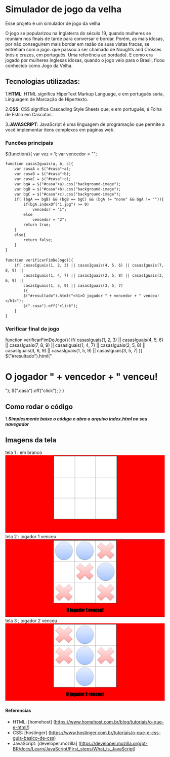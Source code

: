 # Simulador de jogo da velha
Esse projeto é um simulador de jogo da velha 

O jogo se popularizou na Inglaterra do século 19, quando mulheres se reuniam nos finais de tarde para conversar e bordar. Porém, as mais idosas, por não conseguirem mais bordar em razão de suas vistas fracas, se entretiam com o jogo. que passou a ser chamado de Noughts and Crosses (nós e cruzes, em português. Uma referência ao bordado). E como era jogado por mulheres inglesas idosas, quando o jogo veio para o Brasil, ficou conhecido como Jogo da Velha.

## Tecnologias utilizadas: 

1.**HTML**: HTML significa HiperText Markup Language, e em português seria, Linguagem de Marcação de Hipertexto. 

2.**CSS**: CSS significa Cascading Style Sheets que, e em português, é Folha de Estilo em Cascatas.

3.**JAVASCRIPT**: JavaScript é uma linguagem de programação que permite a você implementar itens complexos em páginas web.

### Funcões principais 
$(function(){
	var vez = 1;
	var vencedor = "";
	
	function casasIguais(a, b, c){
		var casaA = $("#casa"+a);
		var casaB = $("#casa"+b);
		var casaC = $("#casa"+c);
		var bgA = $("#casa"+a).css("background-image");
		var bgB = $("#casa"+b).css("background-image");
		var bgC = $("#casa"+c).css("background-image");
		if( (bgA == bgB) && (bgB == bgC) && (bgA != "none" && bgA != "")){
			if(bgA.indexOf("1.jpg") >= 0)
				vencedor = "1";
			else
				vencedor = "2";
			return true;
		}
		else{
			return false;
		}
	}
	
	function verificarFimDeJogo(){
		if( casasIguais(1, 2, 3) || casasIguais(4, 5, 6) || casasIguais(7, 8, 9) ||
			casasIguais(1, 4, 7) || casasIguais(2, 5, 8) || casasIguais(3, 6, 9) ||
			casasIguais(1, 5, 9) || casasIguais(3, 5, 7)
			){
			$("#resultado").html("<h1>O jogador " + vencedor + " venceu! </h1>");
			$(".casa").off("click");
		}
	}
	
### Verificar final de jogo

function verificarFimDeJogo(){
		if( casasIguais(1, 2, 3) || casasIguais(4, 5, 6) || casasIguais(7, 8, 9) ||
			casasIguais(1, 4, 7) || casasIguais(2, 5, 8) || casasIguais(3, 6, 9) ||
			casasIguais(1, 5, 9) || casasIguais(3, 5, 7)
			){
			$("#resultado").html("<h1>O jogador " + vencedor + " venceu! </h1>");
			$(".casa").off("click");
		}
	}

## Como rodar o código
1.**_Simplesmente baixe o código e abra o arquivo index.html no seu navegador_**

## Imagens da tela 
tela 1 : em branco
![tela 1](/imagem/tela%201.png)
tela 2 : jogador 1 venceu
![tela 2](/imagem/tela%202.png)
tela 3 ; jogador 2 venceu
![tela 3](/imagem/tela%203.png)

#### Referencias
* HTML: [homehost] (https://www.homehost.com.br/blog/tutoriais/o-que-e-html/)
* CSS: [hostinger] (https://www.hostinger.com.br/tutoriais/o-que-e-css-guia-basico-de-css)
* JavaScript: [developer.mozilla] (https://developer.mozilla.org/pt-BR/docs/Learn/JavaScript/First_steps/What_is_JavaScript)
